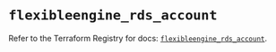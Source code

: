 # `flexibleengine_rds_account`

Refer to the Terraform Registry for docs: [`flexibleengine_rds_account`](https://registry.terraform.io/providers/flexibleenginecloud/flexibleengine/1.46.0/docs/resources/rds_account).
